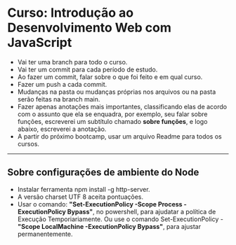 # Curso: Introdução ao Desenvolvimento Web com JavaScript
-  Vai ter uma branch para todo o curso.
-  Vai ter um commit para cada período de estudo.
-  Ao fazer um commit, falar sobre o que foi feito e em qual curso.
-  Fazer um push a cada commit.
-  Mudanças na pasta ou mudanças próprias nos arquivos ou na pasta serão feitas na branch main.
-  Fazer apenas anotações mais importantes, classificando elas de acordo com o assunto que ela se enquadra, por exemplo, seu falar sobre funções, escreverei um subtítulo chamado **sobre funções**, e logo abaixo, escreverei a anotação.
-  A partir do próximo bootcamp, usar um arquivo Readme para todos os cursos.
<hr>

## Sobre configurações de ambiente do Node
-  Instalar ferramenta npm install -g http-server.
-  A versão charset UTF 8 aceita pontuações.
-  Usar o comando: **"Set-ExecutionPolicy -Scope Process -ExecutionPolicy Bypass"**, no powershell, para ajudatar a política de Execução Temporiariamente. Ou use o comando Set-ExecutionPolicy -**"Scope LocalMachine -ExecutionPolicy Bypass"**, para ajustar permanentemente.